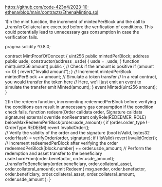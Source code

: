 https://github.com/code-423n4/2023-10-ethena/blob/main/contracts/EthenaMinting.sol

1)In the mint function, the increment of mintedPerBlock and the call to _transferCollateral are executed before the verification of conditions. This could potentially lead to unnecessary gas consumption in case the verification fails.

pragma solidity ^0.8.0;

contract MintProofOfConcept {
    uint256 public mintedPerBlock;
    address public usde;
    constructor(address _usde) {
        usde = _usde;
    }
    function mint(uint256 amount) public {
        // Check if the amount is positive
        if (amount <= 0) {
            revert("Invalid amount");
        }
        // Increment mintedPerBlock
        mintedPerBlock += amount;
        // Simulate a token transfer
        // In a real contract, you would transfer the token here
        // Here, we'll just emit an event to simulate the transfer
        emit Minted(amount);
    }
    event Minted(uint256 amount);
}

2)In the redeem function, incrementing redeemedPerBlock before verifying the conditions can result in unnecessary gas consumption if the condition check fails. 
function redeem(Order calldata order, Signature calldata signature)
    external
    override
    nonReentrant
    onlyRole(REDEEMER_ROLE)
    belowMaxRedeemPerBlock(order.usde_amount)
{
    if (order.order_type != OrderType.REDEEM) revert InvalidOrder();    
    // Verify the validity of the order and the signature
    (bool isValid, bytes32 orderHash) = verifyOrder(order, signature);
    if (!isValid) revert InvalidOrder();
    // Increment redeemedPerBlock after verifying the order
    redeemedPerBlock[block.number] += order.usde_amount;
    // Perform the redemption and asset transfer to the beneficiary
    usde.burnFrom(order.benefactor, order.usde_amount);
    _transferToBeneficiary(order.beneficiary, order.collateral_asset, order.collateral_amount);
    emit Redeem(
        msg.sender,
        order.benefactor,
        order.beneficiary,
        order.collateral_asset,
        order.collateral_amount,
        order.usde_amount
    );
}